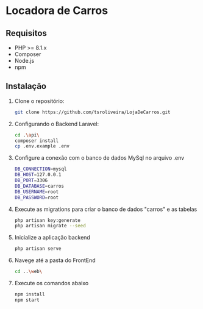 # Locadora de Carros

## Requisitos
- PHP >= 8.1.x
- Composer
- Node.js
- npm

## Instalação

1. Clone o repositório:
   ```sh
   git clone https://github.com/tsroliveira/LojaDeCarros.git
   ```
2. Configurando o Backend Laravel:
   ```sh
   cd .\api\
   composer install
   cp .env.example .env
   ```
3. Configure a conexão com o banco de dados MySql no arquivo .env
   ```sh
   DB_CONNECTION=mysql
   DB_HOST=127.0.0.1
   DB_PORT=3306
   DB_DATABASE=carros
   DB_USERNAME=root
   DB_PASSWORD=root
   ```
4. Execute as migrations para criar o banco de dados "carros" e as tabelas
   ```sh
   php artisan key:generate
   php artisan migrate --seed
   ```
5. Inicialize a aplicação backend 
   ```sh
   php artisan serve
   ```

6. Navege até a pasta do FrontEnd
   ```sh
   cd ..\web\
   ```
7. Execute os comandos abaixo
   ```sh
   npm install
   npm start

   

